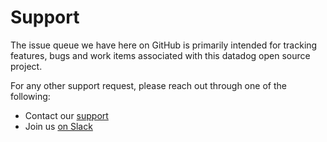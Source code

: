 # Support

The issue queue we have here on GitHub is primarily intended for tracking features,
bugs and work items associated with this datadog open source project.

For any other support request, please reach out through one of the following:

 * Contact our [support](https://docs.datadoghq.com/help/)
 * Join us [on Slack](http://datadoghq.slack.com)

